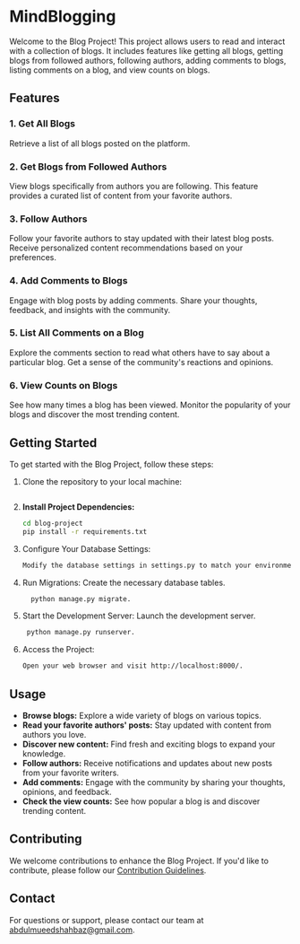 # MindBlogging

Welcome to the Blog Project! This project allows users to read and interact with a collection of blogs. It includes features like getting all blogs, getting blogs from followed authors, following authors, adding comments to blogs, listing comments on a blog, and view counts on blogs.

## Features

### 1. Get All Blogs

Retrieve a list of all blogs posted on the platform.

### 2. Get Blogs from Followed Authors

View blogs specifically from authors you are following. This feature provides a curated list of content from your favorite authors.

### 3. Follow Authors

Follow your favorite authors to stay updated with their latest blog posts. Receive personalized content recommendations based on your preferences.

### 4. Add Comments to Blogs

Engage with blog posts by adding comments. Share your thoughts, feedback, and insights with the community.

### 5. List All Comments on a Blog

Explore the comments section to read what others have to say about a particular blog. Get a sense of the community's reactions and opinions.

### 6. View Counts on Blogs

See how many times a blog has been viewed. Monitor the popularity of your blogs and discover the most trending content.

## Getting Started

To get started with the Blog Project, follow these steps:

1. Clone the repository to your local machine:
   ```bash
   
2. **Install Project Dependencies:**

   ```bash
   cd blog-project
   pip install -r requirements.txt
3. Configure Your Database Settings:
   ```bash
   Modify the database settings in settings.py to match your environment.
   
4. Run Migrations: Create the necessary database tables.
   ```bash
     python manage.py migrate.
   
5. Start the Development Server: Launch the development server.
   ```bash
    python manage.py runserver.

6. Access the Project:
   ```bash
   Open your web browser and visit http://localhost:8000/.
   
## Usage

- **Browse blogs:** Explore a wide variety of blogs on various topics.
- **Read your favorite authors' posts:** Stay updated with content from authors you love.
- **Discover new content:** Find fresh and exciting blogs to expand your knowledge.
- **Follow authors:** Receive notifications and updates about new posts from your favorite writers.
- **Add comments:** Engage with the community by sharing your thoughts, opinions, and feedback.
- **Check the view counts:** See how popular a blog is and discover trending content.

## Contributing

We welcome contributions to enhance the Blog Project. If you'd like to contribute, please follow our [Contribution Guidelines](CONTRIBUTING.md).

## Contact

For questions or support, please contact our team at [abdulmueedshahbaz@gmail.com](mailto:abdulmueedshahbaz@gmail.com).


